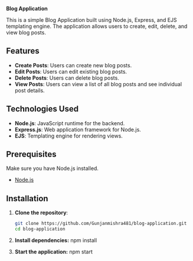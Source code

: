**Blog Application**

This is a simple Blog Application built using Node.js, Express, and EJS templating engine. The application allows users to create, edit, delete, and view blog posts.

## Features

- **Create Posts**: Users can create new blog posts.
- **Edit Posts**: Users can edit existing blog posts.
- **Delete Posts**: Users can delete blog posts.
- **View Posts**: Users can view a list of all blog posts and see individual post details.

## Technologies Used

- **Node.js**: JavaScript runtime for the backend.
- **Express.js**: Web application framework for Node.js.
- **EJS**: Templating engine for rendering views.

## Prerequisites

Make sure you have Node.js installed.

- [Node.js](https://nodejs.org/)


## Installation

1. **Clone the repository**:

   ```bash
   git clone https://github.com/Gunjanmishra481/blog-application.git
   cd blog-application

2. **Install dependencies:**
   npm install

3. **Start the application:**
   npm start
